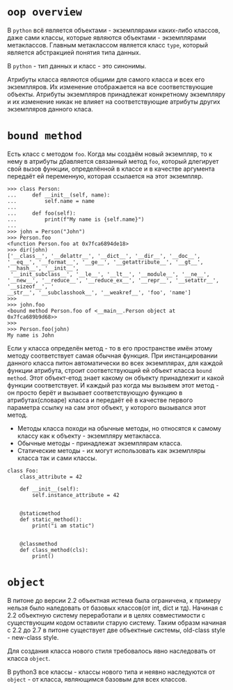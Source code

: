 `oop overview`
=

В `python` всё является объектами - экземплярами каких-либо классов, даже сами классы, которые являются объектами - экземплярами метаклассов.
Главным метаклассом является класс `type`, который является абстракцией понятия типа данных.

В `python` - тип данных и класс - это синонимы.


Атрибуты класса являются общими для самого класса и всех его экземпляров. Их изменение отображается на все соответствующие объекты.
Атрибуты экземпляров принадлежат конкретному экземпляру и их изменение никак не влияет на соответствующие атрибуты других экземпляров данного класа.

`bound method`
=

Есть класс с методом `foo`. Когда мы создаём новый экземпляр, то к нему в атрибуты дбавляется связанный метод `foo`, который длегирует
свой вызов функции, определённой в классе и в качестве аргумента передаёт ей переменную, которая ссылается на этот экземпляр.

```
>>> class Person:
...     def __init__(self, name):
...         self.name = name
...         
...     def foo(self):
...         print(f"My name is {self.name}")
...          
>>> john = Person("John")
>>> Person.foo
<function Person.foo at 0x7fca6894de18>
>>> dir(john)
['__class__', '__delattr__', '__dict__', '__dir__', '__doc__', '__eq__', '__format__', '__ge__', '__getattribute__', '__gt__', '__hash__', '__init__',
 '__init_subclass__', '__le__', '__lt__', '__module__', '__ne__', '__new__', '__reduce__', '__reduce_ex__', '__repr__', '__setattr__', '__sizeof__', '
__str__', '__subclasshook__', '__weakref__', 'foo', 'name']
>>> 
>>> john.foo
<bound method Person.foo of <__main__.Person object at 0x7fca689b9d68>>
>>> 
>>> Person.foo(john)
My name is John

```
Если у класса определён метод - то в его пространстве имён этому методу соответствует самая обычная функция.
При инстанцировании данного класса питон автоматически во всех экземплярах, для каждой функции атрибута, строит соответствующий ей
объект класса `bound method`. Этот объект-етод знает какому он объекту принадлежит и какой функции соответствует. 
И каждый раз когда мы вызывем этот метод - он просто берёт и вызывает соответствующую функцию в атрибутах(словаре) класса и передаёт
её в качестве первого параметра ссылку на сам этот объект, у которого вызывался этот метод.


- Методы класса походи на обычные методы, но относятся к самому классу как к объекту - экземпляру метакласса.
- Обычные методы - принадлежат экземплярам класса.
- Статические методы - их могут использовать как экземпляры класса так и сами классы.

```
class Foo:
    class_attribute = 42

    def __init__(self):
        self.instance_attribute = 42


    @staticmethod
    def static_method():
        print("i am static")


    @classmethod
    def class_method(cls):
        print()
```

`object`
=

В питоне до версии 2.2 объектная истема была ограничена, к примеру нельзя было наледовать от базовых классов(от int, dict и тд).
Начиная с 2.2 объектную систему переработали и в целях совместимости с существующим кодом оставили старую систему.
Таким образм начиная с 2.2 до 2.7 в питоне существует две объектные системы, old-class style - new-class style.

Для создания класса нового стиля требовалось явно наследовать от класса `object`.

В python3 все классы - классы нового типа и неявно наследуются от `object` - от класса, являющимся базовым для всех классов.
